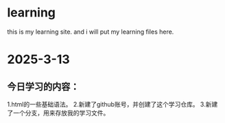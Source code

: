 # learning
this is my learning site. and i will put my learning files here. 
# 2025-3-13
## 今日学习的内容：
1.html的一些基础语法。
2.新建了github账号，并创建了这个学习仓库。
3.新建了一个分支，用来存放我的学习文件。    